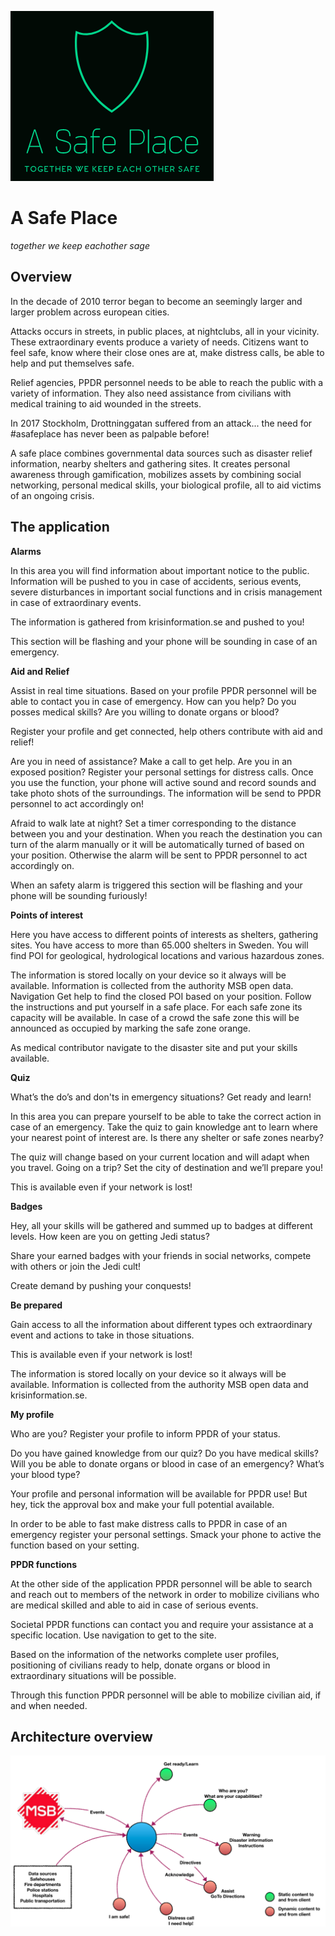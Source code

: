 ![asdf](/doc/logo.png)
# A Safe Place
_together we keep eachother sage_

## Overview
In the decade of 2010 terror began to become an seemingly larger and larger problem across european cities.  

Attacks occurs in streets, in public places, at nightclubs, all in your vicinity. These extraordinary events produce a variety of needs. Citizens want to feel safe, know where their close ones are at, make distress calls, be able to help and put themselves safe. 

Relief agencies, PPDR personnel needs to be able to reach the public with a variety of information. They also need assistance from civilians with medical training to aid wounded in the streets.

In 2017 Stockholm, Drottninggatan suffered from an attack... the need for #asafeplace has never been as palpable before!

A safe place combines governmental data sources such as disaster relief information, nearby shelters and gathering sites. It creates personal awareness through gamification, mobilizes assets by combining social networking, personal medical skills, your biological profile, all to aid victims of an ongoing crisis.

## The application
**Alarms**

In this area you will find information about important notice to the public. Information will be pushed to you in case of accidents, serious events, severe disturbances in important social functions and in crisis management in case of extraordinary events.

The information is gathered from krisinformation.se and pushed to you!

This section will be flashing and your phone will be sounding in case of an emergency.

**Aid and Relief**

Assist in real time situations. Based on your profile PPDR personnel will be able to contact you in case of emergency. How can you help? Do you posses medical skills? Are you willing to donate organs or blood?

Register your profile and get connected, help others contribute with aid and relief!

Are you in need of assistance? Make a call to get help. Are you in an exposed position? Register your personal settings for distress calls. Once you use the function, your phone will active sound and record sounds and take photo shots of the surroundings. The information will be send to PPDR personnel to act accordingly on!

Afraid to walk late at night? Set a timer corresponding to the distance between you and your destination. When you reach the destination you can turn of the alarm manually or it will be automatically turned of based on your position. Otherwise the alarm will be sent to PPDR personnel to act accordingly on.

When an safety alarm is triggered this section will be flashing and your phone will be sounding furiously!

**Points of interest** 

Here you have access to different points of interests as shelters, gathering sites. You have access to more than 65.000 shelters in Sweden. You will find POI for geological, hydrological locations and various hazardous zones.

The information is stored locally on your device so it always will be available. Information is collected from the authority MSB open data.
Navigation
Get help to find the closed POI based on your position. Follow the instructions and put yourself in a safe place. For each safe zone its capacity will be available. In case of a crowd the safe zone this will be announced as occupied by marking the safe zone orange.

As medical contributor navigate to the disaster site and put your skills available.

**Quiz**

What’s the do’s and don'ts in emergency situations? Get ready and learn! 

In this area you can prepare yourself to be able to take the correct action in case of an emergency. Take the quiz to gain knowledge ant to learn where your nearest point of interest are. Is there any shelter or safe zones nearby?

The quiz will change based on your current location and will adapt when you travel. Going on a trip? Set the city of destination and we’ll prepare you!

This is available even if your network is lost!

**Badges**

Hey, all your skills will be gathered and summed up to badges at different levels. How keen are you on getting Jedi status? 

Share your earned badges with your friends in social networks, compete with others or join the Jedi cult!

Create demand by pushing your conquests!

**Be prepared**

Gain access to all the information about different types och extraordinary event and actions to take in those situations. 

This is available even if your network is lost!

The information is stored locally on your device so it always will be available. Information is collected from the authority MSB open data and krisinformation.se.

**My profile**

Who are you? Register your profile to inform PPDR of your status. 

Do you have gained knowledge from our quiz? Do you have medical skills? Will you be able to donate organs or blood in case of an emergency? What’s your blood type?

Your profile and personal information will be available for PPDR use! But hey, tick the approval box and make your full potential available.

In order to be able to fast make distress calls to PPDR in case of an emergency register your personal settings. Smack your phone to active the function based on your setting. 

**PPDR functions**

At the other side of the application PPDR personnel will be able to search and reach out to members of the network in order to mobilize civilians who are medical skilled and able to aid in case of serious events.

Societal PPDR functions can contact you and require your assistance at a specific location. Use navigation to get to the site.

Based on the information of the networks complete user profiles, positioning of civilians ready to help, donate organs or blood in extraordinary situations will be possible.

Through this function PPDR personnel will be able to mobilize civilian aid, if and when needed.


## Architecture overview
![Image of Architecture overview](/doc/architecture.png)
